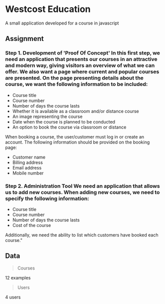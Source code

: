 # Westcost Education

A small application developed for a course in javascript

## Assignment

### Step 1. Development of 'Proof Of Concept' In this first step, we need an application that presents our courses in an attractive and modern way, giving visitors an overview of what we can offer. We also want a page where current and popular courses are presented. On the page presenting details about the course, we want the following information to be included:
- Course title
- Course number
- Number of days the course lasts
- Whether it is available as a classroom and/or distance course
- An image representing the course
- Date when the course is planned to be conducted
- An option to book the course via classroom or distance

When booking a course, the user/customer must log in or create an account. The following information should be provided on the booking page:
- Customer name
- Billing address
- Email address
- Mobile number

### Step 2. Administration Tool We need an application that allows us to add new courses. When adding new courses, we need to specify the following information:
- Course title
- Course number
- Number of days the course lasts
- Cost of the course

Additionally, we need the ability to list which customers have booked each course."

## Data

> Courses

12 examples

> Users

4 users